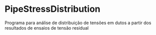 # PipeStressDistribution
Programa para análise de distribuição de tensões em dutos a partir dos resultados de ensaios de tensão residual
